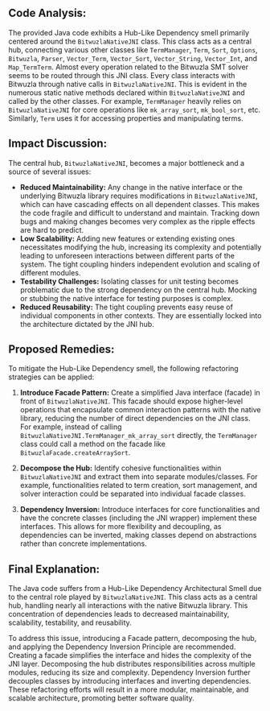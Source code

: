 ## Code Analysis:

The provided Java code exhibits a Hub-Like Dependency smell primarily centered around the `BitwuzlaNativeJNI` class. This class acts as a central hub, connecting various other classes like `TermManager`, `Term`, `Sort`, `Options`, `Bitwuzla`, `Parser`, `Vector_Term`, `Vector_Sort`, `Vector_String`, `Vector_Int`, and `Map_TermTerm`. Almost every operation related to the Bitwuzla SMT solver seems to be routed through this JNI class. Every class interacts with Bitwuzla through native calls in `BitwuzlaNativeJNI`. This is evident in the numerous static native methods declared within `BitwuzlaNativeJNI` and called by the other classes. For example, `TermManager` heavily relies on `BitwuzlaNativeJNI` for core operations like `mk_array_sort`, `mk_bool_sort`, etc. Similarly, `Term` uses it for accessing properties and manipulating terms.

## Impact Discussion:

The central hub, `BitwuzlaNativeJNI`, becomes a major bottleneck and a source of several issues:

-   **Reduced Maintainability:** Any change in the native interface or the underlying Bitwuzla library requires modifications in `BitwuzlaNativeJNI`, which can have cascading effects on all dependent classes. This makes the code fragile and difficult to understand and maintain. Tracking down bugs and making changes becomes very complex as the ripple effects are hard to predict.
-   **Low Scalability:** Adding new features or extending existing ones necessitates modifying the hub, increasing its complexity and potentially leading to unforeseen interactions between different parts of the system. The tight coupling hinders independent evolution and scaling of different modules.
-   **Testability Challenges:** Isolating classes for unit testing becomes problematic due to the strong dependency on the central hub. Mocking or stubbing the native interface for testing purposes is complex.
-   **Reduced Reusability:** The tight coupling prevents easy reuse of individual components in other contexts. They are essentially locked into the architecture dictated by the JNI hub.

## Proposed Remedies:

To mitigate the Hub-Like Dependency smell, the following refactoring strategies can be applied:

1. **Introduce Facade Pattern:** Create a simplified Java interface (facade) in front of `BitwuzlaNativeJNI`. This facade should expose higher-level operations that encapsulate common interaction patterns with the native library, reducing the number of direct dependencies on the JNI class. For example, instead of calling `BitwuzlaNativeJNI.TermManager_mk_array_sort` directly, the `TermManager` class could call a method on the facade like `BitwuzlaFacade.createArraySort`.

2. **Decompose the Hub:** Identify cohesive functionalities within `BitwuzlaNativeJNI` and extract them into separate modules/classes. For example, functionalities related to term creation, sort management, and solver interaction could be separated into individual facade classes.

3. **Dependency Inversion:** Introduce interfaces for core functionalities and have the concrete classes (including the JNI wrapper) implement these interfaces. This allows for more flexibility and decoupling, as dependencies can be inverted, making classes depend on abstractions rather than concrete implementations.

## Final Explanation:

The Java code suffers from a Hub-Like Dependency Architectural Smell due to the central role played by `BitwuzlaNativeJNI`. This class acts as a central hub, handling nearly all interactions with the native Bitwuzla library. This concentration of dependencies leads to decreased maintainability, scalability, testability, and reusability.

To address this issue, introducing a Facade pattern, decomposing the hub, and applying the Dependency Inversion Principle are recommended. Creating a facade simplifies the interface and hides the complexity of the JNI layer. Decomposing the hub distributes responsibilities across multiple modules, reducing its size and complexity. Dependency Inversion further decouples classes by introducing interfaces and inverting dependencies. These refactoring efforts will result in a more modular, maintainable, and scalable architecture, promoting better software quality.
